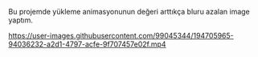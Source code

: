 Bu projemde yükleme animasyonunun değeri arttıkça bluru azalan image yaptım.



https://user-images.githubusercontent.com/99045344/194705965-94036232-a2d1-4797-acfe-9f707457e02f.mp4

